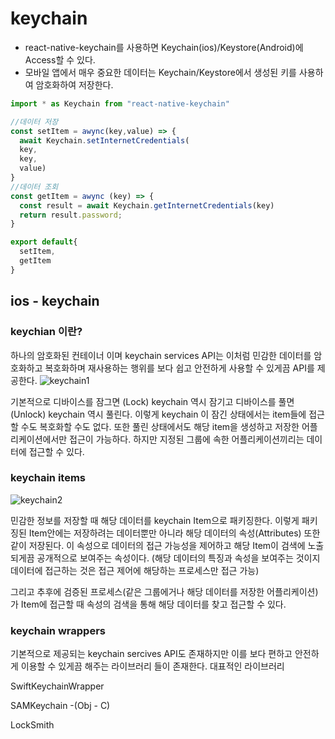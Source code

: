 # keychain

- react-native-keychain를 사용하면 Keychain(ios)/Keystore(Android)에 Access할 수 있다.
- 모바일 앱에서 매우 중요한 데이터는 Keychain/Keystore에서 생성된 키를 사용하여 암호화하여 저장한다. 

```javascript
import * as Keychain from "react-native-keychain"

//데이터 저장
const setItem = awync(key,value) => {
  await Keychain.setInternetCredentials(
  key,
  key,
  value)
}
//데이터 조회
const getItem = awync (key) => {
  const result = await Keychain.getInternetCredentials(key)
  return result.password;
}

export default{
  setItem,
  getItem
}

```


## ios - keychain

### keychian 이란?
하나의 암호화된 컨테이너 이며 keychain services API는 이처럼 민감한 데이터를 암호화하고 복호화하며 재사용하는 행위를 보다 쉽고 안전하게 사용할 수 있게끔 API를 제공한다.
![keychain1](/Users/konghyoeun/Desktop/Study/docx/ReactNative/image/keychain1.png)

기본적으로 디바이스를 잠그면 (Lock) keychain 역시 잠기고 디바이스를 풀면(Unlock) keychain 역시 풀린다. 이렇게 keychain 이 잠긴 상태에서는 item들에 접근할 수도 복호화할 수도 없다. 또한 풀린 상태에서도 해당 item을 생성하고 저장한 어플리케이션에서만 접근이 가능하다. 하지만 지정된 그룹에 속한 어플리케이션끼리는 데이터에 접근할 수 있다.



### keychain items

![keychain2](/Users/konghyoeun/Desktop/Study/docx/ReactNative/image/keychain2.png)

민감한 정보를 저장할 때 해당 데이터를 keychain Item으로 패키징한다. 이렇게 패키징된 Item안에는 저장하려는 데이터뿐만 아니라 해당 데이터의 속성(Attributes) 또한 같이 저장된다. 이 속성으로 데이터의 접근 가능성을 제어하고 해당 Item이 검색에 노출되게끔 공개적으로 보여주는 속성이다. (해당 데이터의 특징과 속성을 보여주는 것이지 데이터에 접근하는 것은 접근 제어에 해당하는 프로세스만 접근 가능)

그리고 추후에 검증된 프로세스(같은 그룹에거나 해당 데이터를 저장한 어플리케이션)가 Item에 접근할 때 속성의 검색을 통해 해당 데이터를 찾고 접근할 수 있다. 



### keychain wrappers

기본적으로 제공되는 keychain sercives API도 존재하지만 이를 보다 편하고 안전하게 이용할 수 있게끔 해주는 라이브러리 들이 존재한다. 대표적인 라이브러리

SwiftKeychainWrapper

SAMKeychain -(Obj - C)

LockSmith

